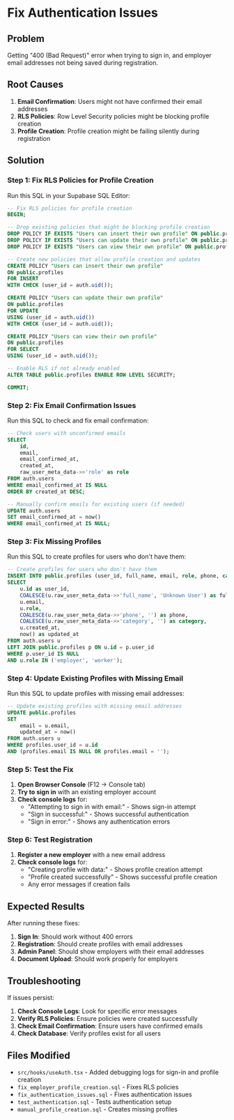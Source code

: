 # Fix Authentication Issues

## Problem
Getting "400 (Bad Request)" error when trying to sign in, and employer email addresses not being saved during registration.

## Root Causes
1. **Email Confirmation**: Users might not have confirmed their email addresses
2. **RLS Policies**: Row Level Security policies might be blocking profile creation
3. **Profile Creation**: Profile creation might be failing silently during registration

## Solution

### Step 1: Fix RLS Policies for Profile Creation

Run this SQL in your Supabase SQL Editor:

```sql
-- Fix RLS policies for profile creation
BEGIN;

-- Drop existing policies that might be blocking profile creation
DROP POLICY IF EXISTS "Users can insert their own profile" ON public.profiles;
DROP POLICY IF EXISTS "Users can update their own profile" ON public.profiles;
DROP POLICY IF EXISTS "Users can view their own profile" ON public.profiles;

-- Create new policies that allow profile creation and updates
CREATE POLICY "Users can insert their own profile" 
ON public.profiles 
FOR INSERT 
WITH CHECK (user_id = auth.uid());

CREATE POLICY "Users can update their own profile" 
ON public.profiles 
FOR UPDATE 
USING (user_id = auth.uid())
WITH CHECK (user_id = auth.uid());

CREATE POLICY "Users can view their own profile" 
ON public.profiles 
FOR SELECT 
USING (user_id = auth.uid());

-- Enable RLS if not already enabled
ALTER TABLE public.profiles ENABLE ROW LEVEL SECURITY;

COMMIT;
```

### Step 2: Fix Email Confirmation Issues

Run this SQL to check and fix email confirmation:

```sql
-- Check users with unconfirmed emails
SELECT 
    id,
    email,
    email_confirmed_at,
    created_at,
    raw_user_meta_data->>'role' as role
FROM auth.users 
WHERE email_confirmed_at IS NULL
ORDER BY created_at DESC;

-- Manually confirm emails for existing users (if needed)
UPDATE auth.users 
SET email_confirmed_at = now()
WHERE email_confirmed_at IS NULL;
```

### Step 3: Fix Missing Profiles

Run this SQL to create profiles for users who don't have them:

```sql
-- Create profiles for users who don't have them
INSERT INTO public.profiles (user_id, full_name, email, role, phone, category, created_at, updated_at)
SELECT 
    u.id as user_id,
    COALESCE(u.raw_user_meta_data->>'full_name', 'Unknown User') as full_name,
    u.email,
    u.role,
    COALESCE(u.raw_user_meta_data->>'phone', '') as phone,
    COALESCE(u.raw_user_meta_data->>'category', '') as category,
    u.created_at,
    now() as updated_at
FROM auth.users u
LEFT JOIN public.profiles p ON u.id = p.user_id
WHERE p.user_id IS NULL
AND u.role IN ('employer', 'worker');
```

### Step 4: Update Existing Profiles with Missing Email

Run this SQL to update profiles with missing email addresses:

```sql
-- Update existing profiles with missing email addresses
UPDATE public.profiles 
SET 
    email = u.email,
    updated_at = now()
FROM auth.users u
WHERE profiles.user_id = u.id
AND (profiles.email IS NULL OR profiles.email = '');
```

### Step 5: Test the Fix

1. **Open Browser Console** (F12 → Console tab)
2. **Try to sign in** with an existing employer account
3. **Check console logs** for:
   - "Attempting to sign in with email:" - Shows sign-in attempt
   - "Sign in successful:" - Shows successful authentication
   - "Sign in error:" - Shows any authentication errors

### Step 6: Test Registration

1. **Register a new employer** with a new email address
2. **Check console logs** for:
   - "Creating profile with data:" - Shows profile creation attempt
   - "Profile created successfully" - Shows successful profile creation
   - Any error messages if creation fails

## Expected Results

After running these fixes:

1. **Sign In**: Should work without 400 errors
2. **Registration**: Should create profiles with email addresses
3. **Admin Panel**: Should show employers with their email addresses
4. **Document Upload**: Should work properly for employers

## Troubleshooting

If issues persist:

1. **Check Console Logs**: Look for specific error messages
2. **Verify RLS Policies**: Ensure policies were created successfully
3. **Check Email Confirmation**: Ensure users have confirmed emails
4. **Check Database**: Verify profiles exist for all users

## Files Modified

- `src/hooks/useAuth.tsx` - Added debugging logs for sign-in and profile creation
- `fix_employer_profile_creation.sql` - Fixes RLS policies
- `fix_authentication_issues.sql` - Fixes authentication issues
- `test_authentication.sql` - Tests authentication setup
- `manual_profile_creation.sql` - Creates missing profiles



